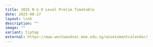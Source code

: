 ```yaml
---
title: 2025 N & O Level Prelim Timetable
date: 2025-08-27
layout: link
description: ""
image: ""
variant: tiptap
external: https://www.westwoodsec.moe.edu.sg/assessmentcalendar/
---
```

